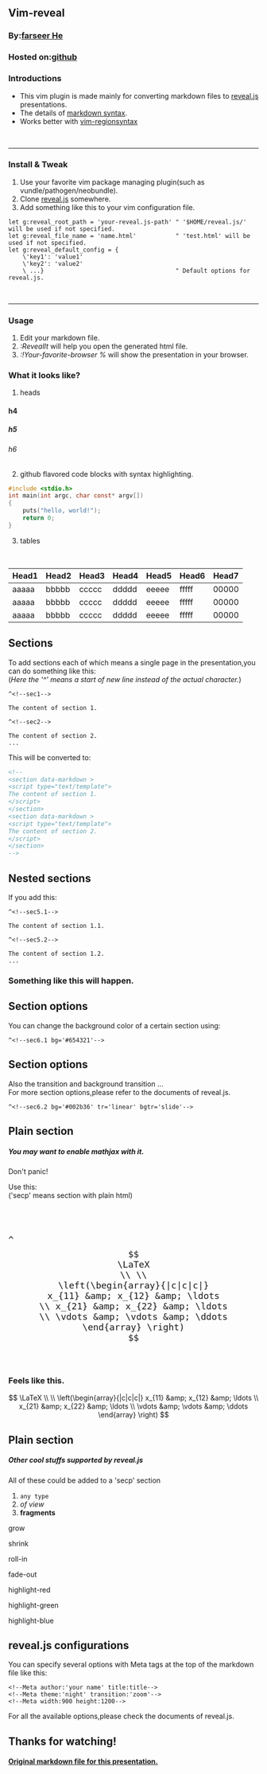 <!--Meta author:'Faseer He' theme:'night' title:vim-reveal-->
<!--sec1-->
## Vim-reveal

### By:[farseer He](https://github.com/farseer90718)
### Hosted on:[github](https://github.com/farseer90718/vim-reveal)

<!--sec2-->
### Introductions

* This vim plugin is made mainly for converting markdown files to [reveal.js](https://github.com/hakimel/reveal.js) presentations.
* The details of [markdown syntax](http://daringfireball.net/projects/markdown/syntax).
* Works better with [vim-regionsyntax](https://github.com/farseer90718/vim-regionsyntax)

<br/><hr/>

### Install & Tweak

1. Use your favorite vim package managing plugin(such as vundle/pathogen/neobundle).
2. Clone [reveal.js](https://github.com/hakimel/reveal.js) somewhere.
3. Add something like this to your vim configuration file.

```vim
let g:reveal_root_path = 'your-reveal.js-path' " '$HOME/reveal.js/' will be used if not specified.
let g:reveal_file_name = 'name.html'           " 'test.html' will be used if not specified.
let g:reveal_default_config = {
    \'key1': 'value1'
    \'key2': 'value2'
    \ ...}                                     " Default options for reveal.js.
```

<br/><hr/>

### Usage

1. Edit your markdown file.
2. _:RevealIt_  will help you open the generated html file.
3. _:!Your-favorite-browser %_  will show the presentation in your browser.

<!--sec3-->
### What it looks like?

1. heads
#### h4
##### h5
###### h6

2. github flavored code blocks with syntax highlighting.
``` c
#include <stdio.h>
int main(int argc, char const* argv[])
{
    puts("hello, world!");
    return 0;
}
```
3. tables

<br/>

| Head1 | Head2 | Head3 | Head4 | Head5 | Head6 | Head7 |
| ----- | ----- | ----- | ----- | ----- | ----- | ----- |
| aaaaa | bbbbb | ccccc | ddddd | eeeee | fffff | 00000 |
| aaaaa | bbbbb | ccccc | ddddd | eeeee | fffff | 00000 |
| aaaaa | bbbbb | ccccc | ddddd | eeeee | fffff | 00000 |

<!--sec4-->
## Sections

To add sections each of which means a single page in the presentation,you can do something like this:
<br/>
(_Here the '^' means a start of new line instead of the actual character._)

```
^<!--sec1-->

The content of section 1.

^<!--sec2-->

The content of section 2.
...
```
This will be converted to:

``` html
<!--
<section data-markdown >
<script type="text/template">
The content of section 1.
</script>
</section>
<section data-markdown >
<script type="text/template">
The content of section 2.
</script>
</section>
-->
```

<!--sec5.1-->
## Nested sections
If you add this:

```
^<!--sec5.1-->

The content of section 1.1.

^<!--sec5.2-->

The content of section 1.2.
...
```

<!--sec5.2-->
### Something like this will happen.


<!--sec6.1 bg='#654321'-->
## Section options

You can change the background color of a certain section using:
```
^<!--sec6.1 bg='#654321'-->
```

<!--sec6.2 bg='#002b36' tr='linear' bgtr='slide'-->
## Section options

Also the transition and background transition ...
<br/>
For more section options,please refer to the documents of reveal.js.
```
^<!--sec6.2 bg='#002b36' tr='linear' bgtr='slide'-->
```

<!--secp7.1-->
<h2>Plain section</h2>
<h5>You may want to enable mathjax with it.</h5>
Don't panic!
<p>Use this:<br/>('secp' means section with plain html)</p>
<pre><code data-trim contenteditable style="font-size: 18px; margin-top: 20px;">

^<!--secp7-->
$$
\LaTeX
\\ \\
\left(\begin{array}{|c|c|c|}
x_{11} &amp; x_{12} &amp; \ldots
\\ x_{21} &amp; x_{22} &amp; \ldots
\\ \vdots &amp; \vdots &amp; \ddots
\end{array} \right)
$$
</code></pre>

<!--secp7.2-->
<h3>Feels like this.</h3>

$$
\LaTeX
\\ \\
\left(\begin{array}{|c|c|c|}
x_{11} &amp; x_{12} &amp; \ldots
\\ x_{21} &amp; x_{22} &amp; \ldots
\\ \vdots &amp; \vdots &amp; \ddots
\end{array} \right)
$$

<!--secp7.2-->
<h2>Plain section</h2>
<h5>Other cool stuffs supported by reveal.js</h5>
<p>All of these could be added to a 'secp' section</p>
<ol>
<li class="fragment"><code>any type</code></li>
<li class="fragment"><em>of view</em></li>
<li class="fragment"><strong>fragments</strong></li>
</ol>
<p class="fragment grow">grow</p>
<p class="fragment shrink">shrink</p>
<p class="fragment roll-in">roll-in</p>
<p class="fragment fade-out">fade-out</p>
<p class="fragment highlight-red">highlight-red</p>
<p class="fragment highlight-green">highlight-green</p>
<p class="fragment highlight-blue">highlight-blue</p>

<!--sec8-->
## reveal.js configurations

You can specify several options with Meta tags at the top of the markdown file like this:
```
<!--Meta author:'your name' title:title-->
<!--Meta theme:'night' transition:'zoom'-->
<!--Meta width:900 height:1200-->
```
For all the available options,please check the documents of reveal.js.

<!--sec9-->
<h2> Thanks for watching! </h2>
<h4><a href="https://raw.github.com/farseer90718/vim-reveal/master/test/vim-reveal.md">Original markdown file for this presentation.</a></h4>
